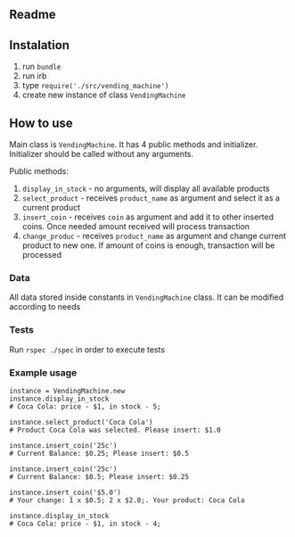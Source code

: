 ## Readme

## Instalation

1. run `bundle` 
2. run irb
3. type `require('./src/vending_machine')`
4. create new instance of class `VendingMachine`

## How to use

Main class is `VendingMachine`. It has 4 public methods and initializer. 
Initializer should be called without any arguments. 

Public methods: 

1. `display_in_stock` - no arguments, will display all available products
2. `select_product` - receives `product_name` as argument and select it as a current product
3. `insert_coin` - receives `coin` as argument and add it to other inserted coins. Once needed amount received will process transaction
4. `change_produc` - receives `product_name` as argument and change current product to new one. If amount of coins is enough, transaction will be processed

### Data

All data stored inside constants in `VendingMachine` class. It can be modified according to needs

### Tests

Run `rspec ./spec` in order to execute tests

### Example usage 


```
instance = VendingMachine.new
instance.display_in_stock
# Coca Cola: price - $1, in stock - 5;

instance.select_product('Coca Cola')
# Product Coca Cola was selected. Please insert: $1.0

instance.insert_coin('25c')
# Current Balance: $0.25; Please insert: $0.5

instance.insert_coin('25c')
# Current Balance: $0.5; Please insert: $0.25

instance.insert_coin('$5.0')
# Your change: 1 x $0.5; 2 x $2.0;. Your product: Coca Cola

instance.display_in_stock
# Coca Cola: price - $1, in stock - 4;
```
